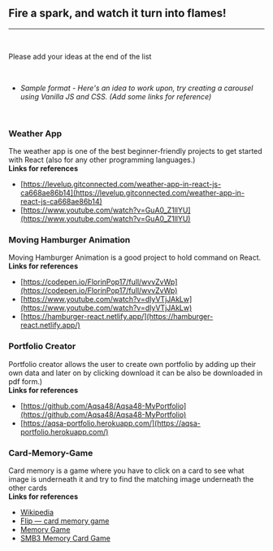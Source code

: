## Fire a spark, and watch it turn into flames!
---

<br>

Please add your ideas at the end of the list

<br>

- *Sample format - Here's an idea to work upon, try creating a carousel using Vanilla JS and CSS. (Add some links for reference)*

<br>

### Weather App
The weather app is one of the best beginner-friendly projects to get started with React (also for any other programming languages.) 
<br>
<strong>Links for references</strong>
- [https://levelup.gitconnected.com/weather-app-in-react-js-ca668ae86b14](https://levelup.gitconnected.com/weather-app-in-react-js-ca668ae86b14)
- [https://www.youtube.com/watch?v=GuA0_Z1llYU](https://www.youtube.com/watch?v=GuA0_Z1llYU)

### Moving Hamburger Animation
Moving Hamburger Animation is a good project to hold command on React.
<br>
<strong>Links for references</strong>
- [https://codepen.io/FlorinPop17/full/wvvZvWp](https://codepen.io/FlorinPop17/full/wvvZvWp)
- [https://www.youtube.com/watch?v=dIyVTjJAkLw](https://www.youtube.com/watch?v=dIyVTjJAkLw)
- [https://hamburger-react.netlify.app/](https://hamburger-react.netlify.app/)

### Portfolio Creator
Portfolio creator allows the user to create own portfolio by adding up their own data and later on by clicking download it can be also be  downloaded in pdf form.)
<br>
<strong>Links for references</strong>
- [https://github.com/Aqsa48/Aqsa48-MyPortfolio](https://github.com/Aqsa48/Aqsa48-MyPortfolio)
- [https://aqsa-portfolio.herokuapp.com/](https://aqsa-portfolio.herokuapp.com/)

### Card-Memory-Game
Card memory is a game where you have to click on a card to see what image is underneath it and try to find the matching image underneath the other cards
<br>
<strong>Links for references</strong>
- [Wikipedia](https://en.wikipedia.org/wiki/Concentration_(card_game))
- [Flip — card memory game](https://codepen.io/zerospree/full/bNWbvW)
- [Memory Game](https://jdmedlock.github.io/memorygame/)
- [SMB3 Memory Card Game](https://codepen.io/hexagoncircle/full/OXBJxV)